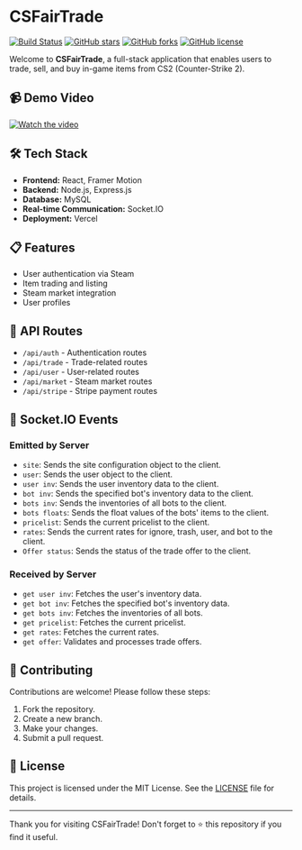 # CSFairTrade

[![Build Status](https://img.shields.io/badge/build-passing-brightgreen)](https://github.com/RaymondSWE/CSFairTrade/actions)
[![GitHub stars](https://img.shields.io/github/stars/RaymondSWE/CSFairTrade)](https://github.com/RaymondSWE/CSFairTrade/stargazers)
[![GitHub forks](https://img.shields.io/github/forks/RaymondSWE/CSFairTrade)](https://github.com/RaymondSWE/CSFairTrade/network)
[![GitHub license](https://img.shields.io/github/license/RaymondSWE/CSFairTrade)](https://github.com/RaymondSWE/CSFairTrade/blob/main/LICENSE)

Welcome to **CSFairTrade**, a full-stack application that enables users to trade, sell, and buy in-game items from CS2 (Counter-Strike 2). 

## 📹 Demo Video

[![Watch the video](https://img.youtube.com/vi/fYdAn0O2g0Q/maxresdefault.jpg)](https://www.youtube.com/watch?v=fYdAn0O2g0Q)


## 🛠️ Tech Stack
- **Frontend:** React, Framer Motion
- **Backend:** Node.js, Express.js
- **Database:** MySQL
- **Real-time Communication:** Socket.IO
- **Deployment:** Vercel

## 📋 Features
- User authentication via Steam
- Item trading and listing
- Steam market integration
- User profiles

## 🔧 API Routes

- `/api/auth` - Authentication routes
- `/api/trade` - Trade-related routes
- `/api/user` - User-related routes
- `/api/market` - Steam market routes
- `/api/stripe` - Stripe payment routes

## 🔄 Socket.IO Events

### Emitted by Server

- `site`: Sends the site configuration object to the client.
- `user`: Sends the user object to the client.
- `user inv`: Sends the user inventory data to the client.
- `bot inv`: Sends the specified bot's inventory data to the client.
- `bots inv`: Sends the inventories of all bots to the client.
- `bots floats`: Sends the float values of the bots' items to the client.
- `pricelist`: Sends the current pricelist to the client.
- `rates`: Sends the current rates for ignore, trash, user, and bot to the client.
- `Offer status`: Sends the status of the trade offer to the client.

### Received by Server

- `get user inv`: Fetches the user's inventory data.
- `get bot inv`: Fetches the specified bot's inventory data.
- `get bots inv`: Fetches the inventories of all bots.
- `get pricelist`: Fetches the current pricelist.
- `get rates`: Fetches the current rates.
- `get offer`: Validates and processes trade offers.


## 🤝 Contributing

Contributions are welcome! Please follow these steps:

1. Fork the repository.
2. Create a new branch.
3. Make your changes.
4. Submit a pull request.


## 📄 License

This project is licensed under the MIT License. See the [LICENSE](LICENSE) file for details.

---

Thank you for visiting CSFairTrade! Don't forget to ⭐ this repository if you find it useful.
